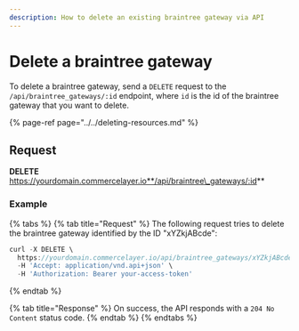 ```yaml
---
description: How to delete an existing braintree gateway via API
---
```


# Delete a braintree gateway

To delete a braintree gateway, send a `DELETE` request to the `/api/braintree_gateways/:id` endpoint, where `id` is the id of the braintree gateway that you want to delete.

{% page-ref page="../../deleting-resources.md" %}

## Request

**DELETE** https://yourdomain.commercelayer.io**/api/braintree\_gateways/:id**

### Example

{% tabs %}
{% tab title="Request" %}
The following request tries to delete the braintree gateway identified by the ID "xYZkjABcde":

```javascript
curl -X DELETE \
  https://yourdomain.commercelayer.io/api/braintree_gateways/xYZkjABcde \
  -H 'Accept: application/vnd.api+json' \
  -H 'Authorization: Bearer your-access-token'
```
{% endtab %}

{% tab title="Response" %}
On success, the API responds with a `204 No Content` status code.
{% endtab %}
{% endtabs %}

